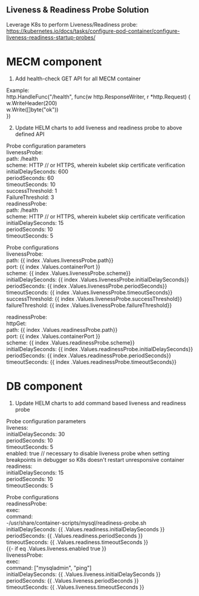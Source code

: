 Liveness & Readiness Probe Solution
-----------------------------------

Leverage K8s to perform Liveness/Readiness probe:
https://kubernetes.io/docs/tasks/configure-pod-container/configure-liveness-readiness-startup-probes/

# MECM component
1. Add health-check GET API for all MECM container

Example:<br/>
http.HandleFunc("/health", func(w http.ResponseWriter, r *http.Request) {<br/>
        w.WriteHeader(200)<br/>
        w.Write([]byte("ok"))<br/>
})

2. Update HELM charts to add liveness and readiness probe to above defined API

Probe configuration parameters<br/>
livenessProbe:<br/>
  path: /health<br/>
  scheme: HTTP // or HTTPS, wherein kubelet skip certificate verification<br/>
  initialDelaySeconds: 600<br/>
  periodSeconds: 60<br/>
  timeoutSeconds: 10<br/>
  successThreshold: 1<br/>
  FailureThreshold: 3<br/>
readinessProbe:<br/>
  path: /health<br/>
  scheme: HTTP // or HTTPS, wherein kubelet skip certificate verification<br/>
  initialDelaySeconds: 15<br/>
  periodSeconds: 10<br/>
  timeoutSeconds: 5<br/>

Probe configurations<br/>
livenessProbe: <br/>
path: {{ index .Values.livenessProbe.path}}<br/>
port: {{ index .Values.containerPort }}<br/>
scheme: {{ index .Values.livenessProbe.scheme}}<br/>
initialDelaySeconds: {{ index .Values.livenessProbe.initialDelaySeconds}}<br/>
periodSeconds: {{ index .Values.livenessProbe.periodSeconds}}<br/>
timeoutSeconds: {{ index .Values.livenessProbe.timeoutSeconds}}<br/>
successThreshold: {{ index .Values.livenessProbe.successThreshold}}<br/>
failureThreshold: {{ index .Values.livenessProbe.failureThreshold}}<br/>

readinessProbe:<br/>
  httpGet:<br/>
  path: {{ index .Values.readinessProbe.path}}<br/>
  port: {{ index .Values.containerPort }}<br/>
  scheme: {{ index .Values.readinessProbe.scheme}}<br/>
  initialDelaySeconds: {{ index .Values.readinessProbe.initialDelaySeconds}}<br/>
  periodSeconds: {{ index .Values.readinessProbe.periodSeconds}}<br/>
  timeoutSeconds: {{ index .Values.readinessProbe.timeoutSeconds}}<br/>


# DB component

1. Update HELM charts to add command based liveness and readiness probe

Probe configuration parameters<br/>
liveness:<br/>
  initialDelaySeconds: 30<br/>
  periodSeconds: 10<br/>
  timeoutSeconds: 5<br/>
  enabled: true // necessary to disable liveness probe when setting breakpoints in debugger so K8s doesn't restart unresponsive container<br/>
readiness:<br/>
  initialDelaySeconds: 15<br/>
  periodSeconds: 10<br/>
  timeoutSeconds: 5<br/>

Probe configurations<br/>
readinessProbe:<br/>
exec:<br/>
command:<br/>
-/usr/share/container-scripts/mysql/readiness-probe.sh<br/>
initialDelaySeconds: {{ .Values.readiness.initialDelaySeconds }}<br/>
periodSeconds: {{ .Values.readiness.periodSeconds }}<br/>
timeoutSeconds: {{ .Values.readiness.timeoutSeconds }}<br/>
{{- if eq .Values.liveness.enabled true }}<br/>
livenessProbe:<br/>
exec:<br/>
command: ["mysqladmin", "ping"]<br/>
initialDelaySeconds: {{ .Values.liveness.initialDelaySeconds }}<br/>
periodSeconds: {{ .Values.liveness.periodSeconds }}<br/>
timeoutSeconds: {{ .Values.liveness.timeoutSeconds }}<br/>